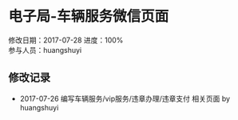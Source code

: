 # 电子局-车辆服务微信页面
修改日期：2017-07-28 
进度：100%  
参与人员：huangshuyi



## 修改记录 
- 2017-07-26 
 编写车辆服务/vip服务/违章办理/违章支付 相关页面 by huangshuyi